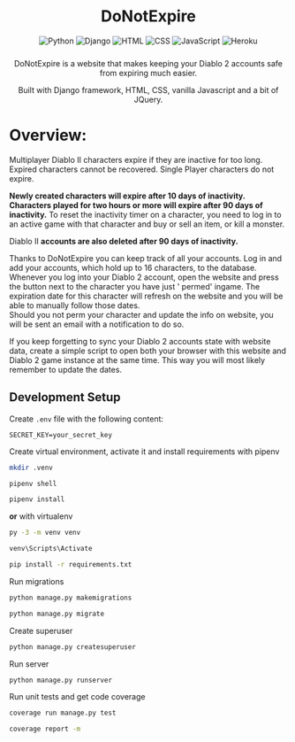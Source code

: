 <div align="center" style="padding-bottom: 10px">
    <h1>DoNotExpire</h1>
    <img alt="Python" src="https://img.shields.io/badge/python%20-%2314354C.svg?&style=for-the-badge&logo=python&logoColor=white"/>
    <img alt="Django" src="https://img.shields.io/badge/django%20-%23092E20.svg?&style=for-the-badge&logo=django&logoColor=white"/>
    <img alt="HTML" src="https://img.shields.io/badge/HTML5-E34F26?style=for-the-badge&logo=html5&logoColor=white">
    <img alt="CSS" src="https://img.shields.io/badge/CSS3-1572B6?style=for-the-badge&logo=css3&logoColor=white">
    <img alt="JavaScript" src="https://img.shields.io/badge/javascript%20-%23323330.svg?&style=for-the-badge&logo=javascript&logoColor=%23F7DF1E"/>
    <img alt="Heroku" src="https://img.shields.io/badge/Heroku-430098?style=for-the-badge&logo=heroku&logoColor=white">
</div>

<div align="center">
    <p>DoNotExpire is a website that makes keeping your Diablo 2 accounts safe from expiring much easier.</p>
    <p>Built with Django framework, HTML, CSS, vanilla Javascript and a bit of JQuery.</p>
</div>

# Overview:

Multiplayer Diablo II characters expire if they are inactive for too long. Expired characters cannot be recovered.
Single Player characters do not expire.

**Newly created characters will expire after 10 days of inactivity. Characters played for two hours or more will expire
after 90 days of inactivity.** To reset the inactivity timer on a character, you need to log in to an active game with
that character and buy or sell an item, or kill a monster.

Diablo II **accounts are also deleted after 90 days of inactivity.**

Thanks to DoNotExpire you can keep track of all your accounts. Log in and add your accounts, which hold up to 16
characters, to the database.  
Whenever you log into your Diablo 2 account, open the website and press the button next to the character you have just '
permed' ingame. The expiration date for this character will refresh on the website and you will be able to manually
follow those dates.  
Should you not perm your character and update the info on website, you will be sent an email with a notification to do
so.

If you keep forgetting to sync your Diablo 2 accounts state with website data, create a simple script to open both your
browser with this website and Diablo 2 game instance at the same time. This way you will most likely remember to update
the dates.

## Development Setup

Create `.env` file with the following content:

```dotenv
SECRET_KEY=your_secret_key
```

Create virtual environment, activate it and install requirements with pipenv

```bash
mkdir .venv

pipenv shell

pipenv install
```

**or** with virtualenv

```bash
py -3 -m venv venv

venv\Scripts\Activate

pip install -r requirements.txt
```

Run migrations

```bash
python manage.py makemigrations

python manage.py migrate
```

Create superuser

```bash
python manage.py createsuperuser
```

Run server

```bash
python manage.py runserver
```

Run unit tests and get code coverage

```bash
coverage run manage.py test

coverage report -m
```
